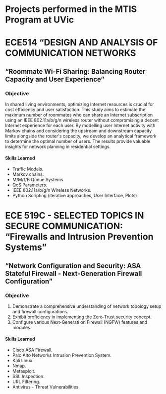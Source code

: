 # Projects performed in the MTIS Program at UVic

# ECE514 “DESIGN AND ANALYSIS OF COMMUNICATION NETWORKS

## “Roommate Wi-Fi Sharing: Balancing Router Capacity and User Experience” 

### Objective

In shared living environments, optimizing Internet resources is crucial for cost efficiency and user satisfaction. This study aims to estimate the maximum number of roommates who can share an Internet subscription using an IEEE 802.11a/b/g/n wireless router without compromising a decent Internet experience for each user. By modelling user Internet activity with Markov chains and considering the upstream and downstream capacity limits alongside the router's capacity, we develop an analytical framework to determine the optimal number of users. The results provide valuable insights for network planning in residential settings.


#### Skills Learned

- Traffic Models.
- Markov chains.
- M/M/1/B Queue Systems
- QoS Parameters.
- IEEE 802.11a/b/g/n Wireless Networks.
- Python Scripting (iterative approaches, User Interface, Plots)

# ECE 519C - SELECTED TOPICS IN SECURE COMMUNICATION: “Firewalls and Intrusion Prevention Systems”

## “Network Configuration and Security: ASA Stateful Firewall - Next-Generation Firewall Configuration” 

### Objective

1. Demonstrate a comprehensive understanding of network topology setup and firewall configurations.
2. Exhibit proficiency in implementing the Zero-Trust security concept.
3. Configure various Next-Generati on Firewall (NGFW) features and modules.

#### Skills Learned

- Cisco ASA Firewall.
- Palo Alto Networks Intrusion Prevention System.
- Kali Linux.
- Nmap.
- Metasploit.
- SSL Inspection.
- URL Filtering.
- Antivirus - Threat Vulnerabilities.

